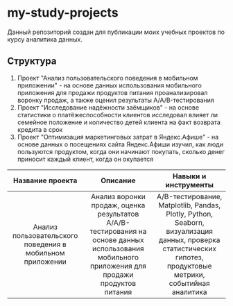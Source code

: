 # my-study-projects
Данный репозиторий создан для публикации моих учебных проектов по курсу аналитика данных.

## Структура
1. Проект "Анализ пользовательского поведения в мобильном приложении" - на основе данных использования мобильного приложения для продажи продуктов питания проанализировал воронку продаж, а также оценил результаты A/A/B-тестирования
2. Проект "Исследование надёжности заёмщиков" - на основе статистики о платёжеспособности клиентов исследовал влияет ли семейное положение и количество детей клиента на факт возврата кредита в срок
3. Проект "Оптимизация маркетинговых затрат в Яндекс.Афише" - на основе данных о посещениях сайта Яндекс.Афиши изучил, как люди пользуются продуктом, когда они начинают покупать, сколько денег приносит каждый клиент, когда он окупается

| Название проекта | Описание | Навыки и инструменты |
| :---------------------------: | :---------------------------: |:---------------------------:|
| Анализ пользовательского поведения в мобильном приложении | Анализ воронки продаж, оценка результатов A/A/B-тестирования на основе данных использования мобильного приложения для продажи продуктов питания | A/B-тестирование, Matplotlib, Pandas, Plotly, Python, Seaborn, визуализация данных, проверка статистических гипотез, продуктовые метрики, событийная аналитика |
